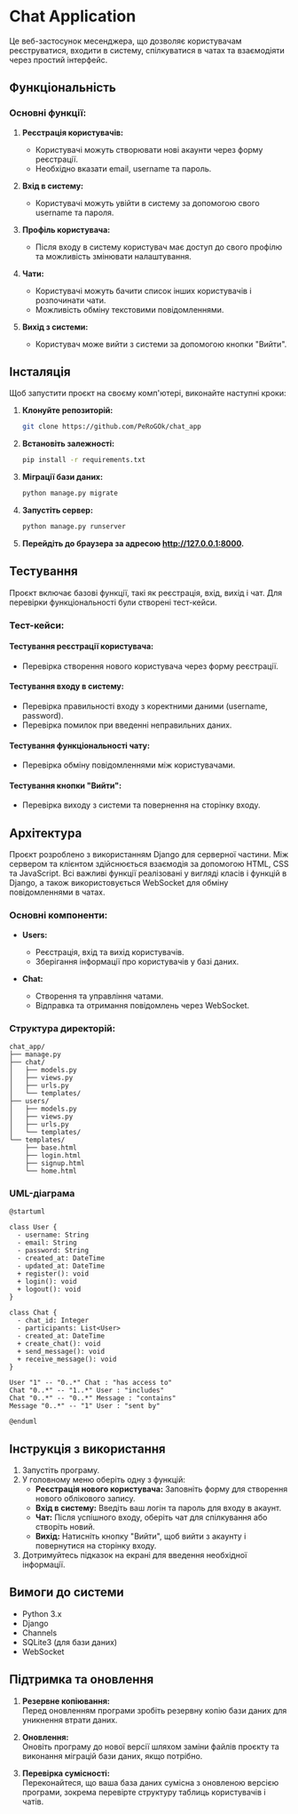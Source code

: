 # Chat Application

Це веб-застосунок месенджера, що дозволяє користувачам реєструватися, входити в систему, спілкуватися в чатах та взаємодіяти через простий інтерфейс.

## Функціональність

### Основні функції:
1. **Реєстрація користувачів:**
   - Користувачі можуть створювати нові акаунти через форму реєстрації.
   - Необхідно вказати email, username та пароль.

2. **Вхід в систему:**
   - Користувачі можуть увійти в систему за допомогою свого username та пароля.
   
3. **Профіль користувача:**
   - Після входу в систему користувач має доступ до свого профілю та можливість змінювати налаштування.

4. **Чати:**
   - Користувачі можуть бачити список інших користувачів і розпочинати чати.
   - Можливість обміну текстовими повідомленнями.

5. **Вихід з системи:**
   - Користувач може вийти з системи за допомогою кнопки "Вийти".

## Інсталяція

Щоб запустити проєкт на своєму комп'ютері, виконайте наступні кроки:

1. **Клонуйте репозиторій:**
   ```bash
   git clone https://github.com/PeRoGOk/chat_app
   
2. **Встановіть залежності:**
   ```bash
   pip install -r requirements.txt

3. **Міграції бази даних:**
   ```bash
   python manage.py migrate

4. **Запустіть сервер:**
   ```bash
   python manage.py runserver

5. **Перейдіть до браузера за адресою http://127.0.0.1:8000.**

## Тестування

Проєкт включає базові функції, такі як реєстрація, вхід, вихід і чат. Для перевірки функціональності були створені тест-кейси.

### Тест-кейси:

#### Тестування реєстрації користувача:
- Перевірка створення нового користувача через форму реєстрації.

#### Тестування входу в систему:
- Перевірка правильності входу з коректними даними (username, password).
- Перевірка помилок при введенні неправильних даних.

#### Тестування функціональності чату:
- Перевірка обміну повідомленнями між користувачами.

#### Тестування кнопки "Вийти":
- Перевірка виходу з системи та повернення на сторінку входу.

## Архітектура

Проєкт розроблено з використанням Django для серверної частини. Між сервером та клієнтом здійснюється взаємодія за допомогою HTML, CSS та JavaScript. Всі важливі функції реалізовані у вигляді класів і функцій в Django, а також використовується WebSocket для обміну повідомленнями в чатах.

### Основні компоненти:
- **Users:**
  - Реєстрація, вхід та вихід користувачів.
  - Зберігання інформації про користувачів у базі даних.

- **Chat:**
  - Створення та управління чатами.
  - Відправка та отримання повідомлень через WebSocket.

### Структура директорій:
```
chat_app/
├── manage.py
├── chat/
│   ├── models.py
│   ├── views.py
│   ├── urls.py
│   └── templates/
├── users/
│   ├── models.py
│   ├── views.py
│   ├── urls.py
│   └── templates/
└── templates/
    ├── base.html
    ├── login.html
    ├── signup.html
    └── home.html
```

### UML-діаграма

```plantuml
@startuml

class User {
  - username: String
  - email: String
  - password: String
  - created_at: DateTime
  - updated_at: DateTime
  + register(): void
  + login(): void
  + logout(): void
}

class Chat {
  - chat_id: Integer
  - participants: List<User>
  - created_at: DateTime
  + create_chat(): void
  + send_message(): void
  + receive_message(): void
}

User "1" -- "0..*" Chat : "has access to"
Chat "0..*" -- "1..*" User : "includes"
Chat "0..*" -- "0..*" Message : "contains"
Message "0..*" -- "1" User : "sent by"

@enduml
```
## Інструкція з використання  

1. Запустіть програму.
2. У головному меню оберіть одну з функцій:
   - **Реєстрація нового користувача:** Заповніть форму для створення нового облікового запису.
   - **Вхід в систему:** Введіть ваш логін та пароль для входу в акаунт.
   - **Чат:** Після успішного входу, оберіть чат для спілкування або створіть новий.
   - **Вихід:** Натисніть кнопку "Вийти", щоб вийти з акаунту і повернутися на сторінку входу.
3. Дотримуйтесь підказок на екрані для введення необхідної інформації.

## Вимоги до системи  
- Python 3.x  
- Django  
- Channels
- SQLite3 (для бази даних)  
- WebSocket  

## Підтримка та оновлення  

1. **Резервне копіювання:**  
   Перед оновленням програми зробіть резервну копію бази даних для уникнення втрати даних.

2. **Оновлення:**  
   Оновіть програму до нової версії шляхом заміни файлів проєкту та виконання міграцій бази даних, якщо потрібно.

3. **Перевірка сумісності:**  
   Переконайтеся, що ваша база даних сумісна з оновленою версією програми, зокрема перевірте структуру таблиць користувачів і чатів.
